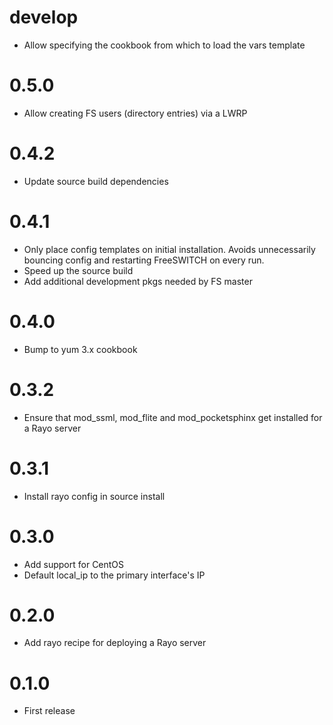 # develop
  * Allow specifying the cookbook from which to load the vars template

# 0.5.0
  * Allow creating FS users (directory entries) via a LWRP

# 0.4.2
  * Update source build dependencies

# 0.4.1
  * Only place config templates on initial installation. Avoids unnecessarily bouncing config and restarting FreeSWITCH on every run.
  * Speed up the source build
  * Add additional development pkgs needed by FS master

# 0.4.0
  * Bump to yum 3.x cookbook

# 0.3.2
  * Ensure that mod_ssml, mod_flite and mod_pocketsphinx get installed for a Rayo server

# 0.3.1
  * Install rayo config in source install

# 0.3.0
  * Add support for CentOS
  * Default local_ip to the primary interface's IP

# 0.2.0
  * Add rayo recipe for deploying a Rayo server

# 0.1.0
  * First release
